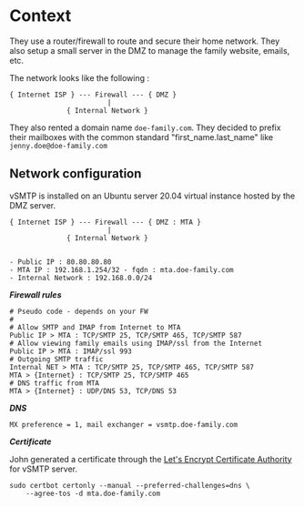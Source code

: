 # Context

They use a router/firewall to route and secure their home network. They also setup a small server in the DMZ to manage the family website, emails, etc.

The network looks like the following :

```console
{ Internet ISP } --- Firewall --- { DMZ }
                        |
              { Internal Network }
```

They also rented a domain name `doe-family.com`. They decided to prefix their mailboxes with the common standard "first_name.last_name" like `jenny.doe@doe-family.com`

## Network configuration

vSMTP is installed on an Ubuntu server 20.04 virtual instance hosted by the DMZ server.

```console
{ Internet ISP } --- Firewall --- { DMZ : MTA }
                        |
              { Internal Network }


- Public IP : 80.80.80.80
- MTA IP : 192.168.1.254/32 - fqdn : mta.doe-family.com
- Internal Network : 192.168.0.0/24
```

___Firewall rules___

```shell
# Pseudo code - depends on your FW
#
# Allow SMTP and IMAP from Internet to MTA
Public IP > MTA : TCP/SMTP 25, TCP/SMTP 465, TCP/SMTP 587
# Allow viewing family emails using IMAP/ssl from the Internet
Public IP > MTA : IMAP/ssl 993
# Outgoing SMTP traffic
Internal NET > MTA : TCP/SMTP 25, TCP/SMTP 465, TCP/SMTP 587
MTA > {Internet} : TCP/SMTP 25, TCP/SMTP 465
# DNS traffic from MTA
MTA > {Internet} : UDP/DNS 53, TCP/DNS 53
```

___DNS___

```shell
MX preference = 1, mail exchanger = vsmtp.doe-family.com
```

___Certificate___

John generated a certificate through the [Let's Encrypt Certificate Authority](https://letsencrypt.org/) for vSMTP server.

```shell
sudo certbot certonly --manual --preferred-challenges=dns \
    --agree-tos -d mta.doe-family.com
```

